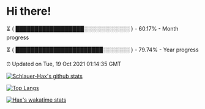 # Hi there!

⏳ { ██████████████████░░░░░░░░░░░░ } - 60.17% - Month progress

⏳ { ███████████████████████░░░░░░░ } - 79.74% - Year progress

⏰ Updated on Tue, 19 Oct 2021 01:14:35 GMT


[![Schlauer-Hax's github stats](https://github-readme-stats.vercel.app/api?username=Schlauer-Hax&show_icons=true&theme=dark&count_private=true)](https://github.com/Schlauer-Hax)


[![Top Langs](https://github-readme-stats.vercel.app/api/top-langs/?username=Schlauer-Hax&layout=compact&theme=dark)](https://github.com/Schlauer-Hax?tab=repositories)


[![Hax's wakatime stats](https://github-readme-stats.vercel.app/api/wakatime?username=Hax&theme=dark)](https://wakatime.com/@Hax)

